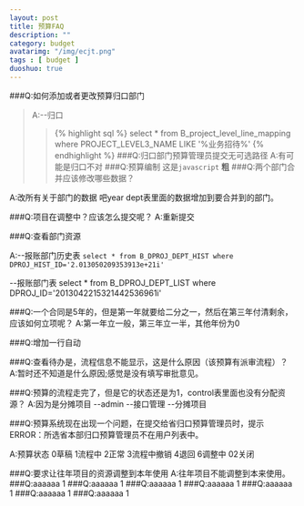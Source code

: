 ```yaml
---
layout: post
title: 预算FAQ
description: ""
category: budget
avatarimg: "/img/ecjt.png"
tags : [ budget ]
duoshuo: true
---
```

###Q:如何添加或者更改预算归口部门
>A:--归口 
>>{% highlight sql %}
select * from B_project_level_line_mapping where PROJECT_LEVEL3_NAME LIKE '%业务招待%'
{% endhighlight %}
###Q:归口部门预算管理员提交无可选路径
A:有可能是归口不对
###Q:预算编制
这是`javascript`
__粗__
###Q:两个部门合并应该修改哪些数据？

A:改所有关于部门的数据
吧year dept表里面的数据增加到要合并到的部门。


###Q:项目在调整中？应该怎么提交呢？
A:重新提交

###Q:查看部门资源

A:--报账部门历史表
`select * from B_DPROJ_DEPT_HIST where DPROJ_HIST_ID='2.013050209353913e+21i'`

--报账部门表
select * from B_DPROJ_DEPT_LIST where  DPROJ_ID='2013042215321442536961i'


###Q:一个合同是5年的，但是第一年就要给二分之一，然后在第三年付清剩余，应该如何立项呢？
A:第一年立一般，第三年立一半，其他年份为0

###Q:增加一行自动

###Q:查看待办是，流程信息不能显示，这是什么原因（该预算有派审流程）？
A:暂时还不知道是什么原因;感觉是没有填写审批意见。

###Q:预算的流程走完了，但是它的状态还是为1，control表里面也没有分配资源？
A:因为是分摊项目
--admin
--接口管理
--分摊项目

###Q:预算系统现在出现一个问题，在提交给省归口预算管理员时，提示ERROR：所选省本部归口预算管理员不在用户列表中。

A:预算状态 0草稿 1流程中 2正常 3流程中撤销 4退回 6调整中 02关闭

###Q:要求让往年项目的资源调整到本年使用
A:往年项目不能调整到本来使用。
###Q:aaaaaa
1
###Q:aaaaaa
1
###Q:aaaaaa
1
###Q:aaaaaa
1
###Q:aaaaaa
1
###Q:aaaaaa
1
###Q:aaaaaa
1